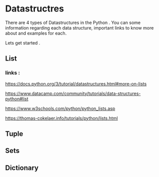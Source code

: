 
# Datastructres 

There are 4 types of Datastructures in the Python .
You can some information regarding each data structure, important links to know more about and examples for each.

Lets get started . 

## List

### links : 

https://docs.python.org/3/tutorial/datastructures.html#more-on-lists

https://www.datacamp.com/community/tutorials/data-structures-python#list

https://www.w3schools.com/python/python_lists.asp

https://thomas-cokelaer.info/tutorials/python/lists.html


## Tuple


## Sets


## Dictionary
